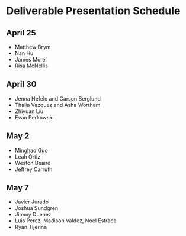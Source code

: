 # Deliverable Presentation Schedule

## April 25
- Matthew Brym
- Nan Hu
- James Morel
- Risa McNellis

## April 30
- Jenna Hefele and Carson Berglund
- Thalia Vazquez and Asha Wortham
- Zhiyuan Liu
- Evan Perkowski

## May 2
- Minghao Guo
- Leah Ortiz
- Weston Beaird
- Jeffrey Carruth

## May 7
- Javier Jurado
- Joshua Sundgren
- Jimmy Duenez
- Luis Perez, Madison Valdez, Noel Estrada
- Ryan Tijerina